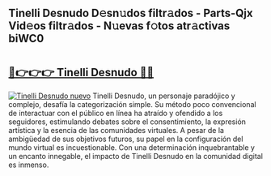 ## Tinelli Desnudo D𝚎sn𝚞dos filtr𝚊dos - Parts-Qjx Vid𝚎os filtr𝚊dos - N𝚞evas f𝚘tos atr𝚊ctivas biWC0

# <h2><a href="http://mbazhp.tromn.icu/?c=Tinelli+Desnudo">🔗👉👉👉 Tinelli Desnudo 🔗🔗</a></h2>

[![Tinelli Desnudo nuevo](https://i.imgur.com/pEAQMta.gif)](http://mbazhp.tromn.icu/?c=Tinelli+Desnudo)
Tinelli Desnudo, un personaje paradójico y complejo, desafía la categorización simple. Su método poco convencional de interactuar con el público en línea ha atraído y ofendido a los seguidores, estimulando debates sobre el consentimiento, la expresión artística y la esencia de las comunidades virtuales. A pesar de la ambigüedad de sus objetivos futuros, su papel en la configuración del mundo virtual es incuestionable. Con una determinación inquebrantable y un encanto innegable, el impacto de Tinelli Desnudo en la comunidad digital es inmenso.
